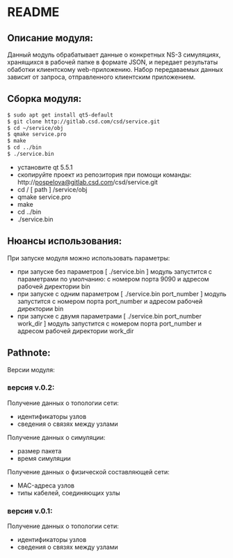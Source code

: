# README

## Описание модуля:

Данный модуль обрабатывает данные о конкретных NS-3 симуляциях, хранящихся в рабочей папке в формате JSON, и передает результаты обаботки клиентскому web-приложению. Набор передаваемых данных зависит от запроса, отправленного клиентским приложением.

## Сборка модуля:
```bash
$ sudo apt get install qt5-default
$ git clone http://gitlab.csd.com/csd/service.git
$ cd ~/service/obj
$ qmake service.pro
$ make
$ cd ../bin
$ ./service.bin
```
- установите qt 5.5.1
- скопируйте проект из репозитория при помощи команды: http://pospelova@gitlab.csd.com/csd/service.git
- cd / [ path ] /service/obj
- qmake service.pro
- make 
- cd ../bin
- ./service.bin

## Нюансы использования:

При запуске модуля можно использовать параметры:
- при запуске без параметров [ ./service.bin ] модуль запустится с параметрами по умолчанию: с номером порта 9090 и адресом рабочей директории bin
- при запуске с одним параметром [ ./service.bin port_number ] модуль запустится с номером порта port_number и адресом рабочей директории bin
- при запуске с двумя параметрами [ ./service.bin port_number work_dir ] модуль запустится с номером порта port_number и адресом рабочей директории work_dir

## Pathnote:

Версии модуля:

### версия v.0.2: 
Получение данных о топологии сети:
- идентификаторы узлов
- сведения о связях между узлами

Получение данных о симуляции:
- размер пакета
- время симуляции

Получение данных о физической составляющей сети:
- MAC-адреса узлов
- типы кабелей, соединяющих узлы

### версия v.0.1:
Получение данных о топологии сети:
- идентификаторы узлов
- сведения о связях между узлами
